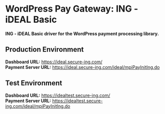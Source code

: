 # WordPress Pay Gateway: ING - iDEAL Basic

**ING - iDEAL Basic driver for the WordPress payment processing library.**

## Production Environment

**Dashboard URL:** https://ideal.secure-ing.com/  
**Payment Server URL:** https://ideal.secure-ing.com/ideal/mpiPayInitIng.do  

## Test Environment

**Dashboard URL:** https://idealtest.secure-ing.com/  
**Payment Server URL:** https://idealtest.secure-ing.com/ideal/mpiPayInitIng.do  
